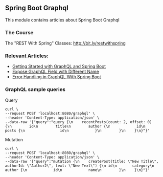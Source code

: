 ## Spring Boot Graphql

This module contains articles about Spring Boot Graphql

### The Course
The "REST With Spring" Classes: http://bit.ly/restwithspring

### Relevant Articles:

- [Getting Started with GraphQL and Spring Boot](https://www.baeldung.com/spring-graphql)
- [Expose GraphQL Field with Different Name](https://www.baeldung.com/graphql-field-name)
- [Error Handling in GraphQL With Spring Boot](https://www.baeldung.com/spring-graphql-error-handling)

### GraphQL sample queries

Query
```shell script
curl \
--request POST 'localhost:8080/graphql' \
--header 'Content-Type: application/json' \
--data-raw '{"query":"query {\n    recentPosts(count: 2, offset: 0) {\n        id\n        title\n        author {\n            id\n            posts {\n                id\n            }\n        }\n    }\n}"}'
```

Mutation
```shell script
curl \
--request POST 'localhost:8080/graphql' \
--header 'Content-Type: application/json' \
--data-raw '{"query":"mutation {\n    createPost(title: \"New Title\", authorId: \"Author2\", text: \"New Text\") {\n id\n       category\n        author {\n            id\n            name\n        }\n    }\n}"}'
```
